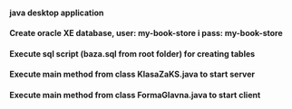 #### java desktop application ####
#### Create oracle XE database, user: my-book-store i pass: my-book-store ####
#### Execute sql script (baza.sql from root folder) for creating tables ####
#### Execute main method from class KlasaZaKS.java to start server ####
#### Execute main method from class FormaGlavna.java  to start client ####